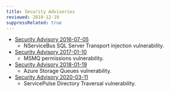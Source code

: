 ```yaml
---
title: Security Advisories
reviewed: 2019-12-19
suppressRelated: true
---
```


* [Security Advisory 2016-07-05](sqlserver-sqlinjection.md)
  * NServiceBus SQL Server Transport injection vulnerability.
* [Security Advisory 2017-01-10](msmq-permissions.md)
  * MSMQ permissions vulnerability.
* [Security Advisory 2018-01-19](asq-alias-for-default-connectionstring.md)
  * Azure Storage Queues vulnerability.
* [Security Advisory 2020-03-11](servicepulse-directorytraversal.md)
  * ServicePulse Directory Traversal vulnerability.
